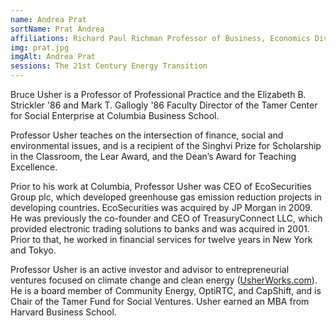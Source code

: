 ```yaml
---
name: Andrea Prat
sortName: Prat Andrea
affiliations: Richard Paul Richman Professor of Business, Economics Division
img: prat.jpg
imgAlt: Andrea Prat
sessions: The 21st Century Energy Transition
---
```


Bruce Usher is a Professor of Professional Practice and the Elizabeth B. Strickler '86 and Mark T. Gallogly '86 Faculty Director of the Tamer Center for Social Enterprise at Columbia Business School.

Professor Usher teaches on the intersection of finance, social and environmental issues, and is a recipient of the Singhvi Prize for Scholarship in the Classroom, the Lear Award, and the Dean’s Award for Teaching Excellence.

Prior to his work at Columbia, Professor Usher was CEO of EcoSecurities Group plc, which developed greenhouse gas emission reduction projects in developing countries. EcoSecurities was acquired by JP Morgan in 2009. He was previously the co-founder and CEO of TreasuryConnect LLC, which provided electronic trading solutions to banks and was acquired in 2001. Prior to that, he worked in financial services for twelve years in New York and Tokyo.

Professor Usher is an active investor and advisor to entrepreneurial ventures focused on climate change and clean energy (<a href="usherworks.com" rel="noopener" target="_blank">UsherWorks.com</a>). He is a board member of Community Energy, OptiRTC, and CapShift, and is Chair of the Tamer Fund for Social Ventures. Usher earned an MBA from Harvard Business School.
